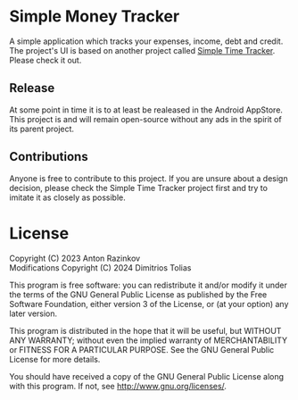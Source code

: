 # Simple Money Tracker

A simple application which tracks your expenses, income, debt and credit. The project's UI is based on another project called [Simple Time Tracker](https://github.com/Razeeman/Android-SimpleTimeTracker). Please check it out.

## Release

At some point in time it is to at least be realeased in the Android AppStore. This project is and will remain open-source without any ads in the spirit of its parent project.

## Contributions

Anyone is free to contribute to this project. If you are unsure about a design decision, please check the Simple Time Tracker project first and try to imitate it as closely as possible.

# License

Copyright (C) 2023 Anton Razinkov\
Modifications Copyright (C) 2024 Dimitrios Tolias

This program is free software: you can redistribute it and/or modify
it under the terms of the GNU General Public License as published by
the Free Software Foundation, either version 3 of the License, or
(at your option) any later version.

This program is distributed in the hope that it will be useful,
but WITHOUT ANY WARRANTY; without even the implied warranty of
MERCHANTABILITY or FITNESS FOR A PARTICULAR PURPOSE.  See the
GNU General Public License for more details.

You should have received a copy of the GNU General Public License
along with this program.  If not, see <http://www.gnu.org/licenses/>.

